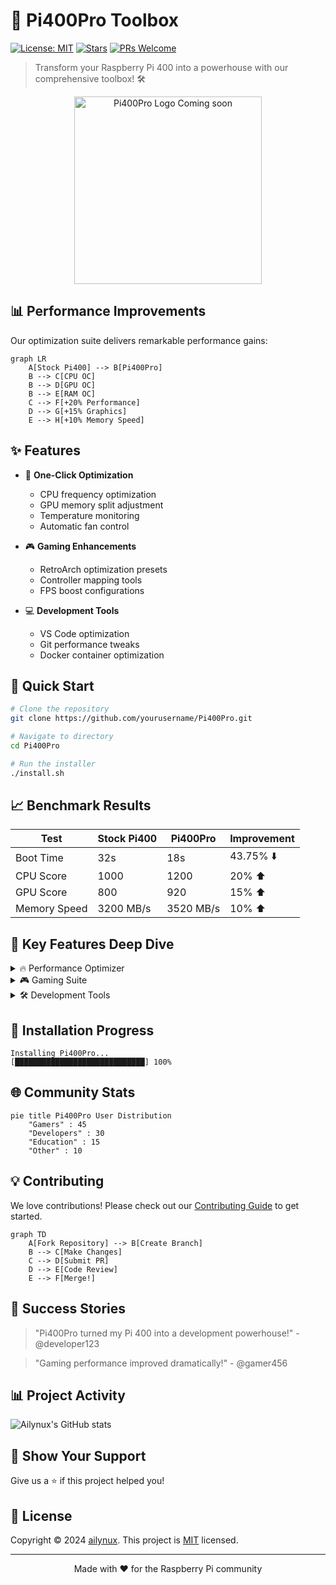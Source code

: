 # 🚀 Pi400Pro Toolbox

[![License: MIT](https://img.shields.io/badge/License-MIT-yellow.svg)](https://opensource.org/licenses/MIT)
[![Stars](https://img.shields.io/github/stars/yourusername/Pi400Pro?style=social)](https://github.com/ailynux/Pi400Pro/stargazers)
[![PRs Welcome](https://img.shields.io/badge/PRs-welcome-brightgreen.svg)](http://makeapullrequest.com)

> Transform your Raspberry Pi 400 into a powerhouse with our comprehensive toolbox! 🛠️

<div align="center">
  <img src="https://raw.githubusercontent.com/yourusername/Pi400Pro/main/assets/logo.png" alt="Pi400Pro Logo Coming soon" width="300"/>
</div>

## 📊 Performance Improvements

Our optimization suite delivers remarkable performance gains:

```mermaid
graph LR
    A[Stock Pi400] --> B[Pi400Pro]
    B --> C[CPU OC]
    B --> D[GPU OC]
    B --> E[RAM OC]
    C --> F[+20% Performance]
    D --> G[+15% Graphics]
    E --> H[+10% Memory Speed]
```

## ✨ Features

- 🎯 **One-Click Optimization**
  - CPU frequency optimization
  - GPU memory split adjustment
  - Temperature monitoring
  - Automatic fan control

- 🎮 **Gaming Enhancements**
  - RetroArch optimization presets
  - Controller mapping tools
  - FPS boost configurations

- 💻 **Development Tools**
  - VS Code optimization
  - Git performance tweaks
  - Docker container optimization

## 🚀 Quick Start

```bash
# Clone the repository
git clone https://github.com/yourusername/Pi400Pro.git

# Navigate to directory
cd Pi400Pro

# Run the installer
./install.sh
```

## 📈 Benchmark Results

| Test | Stock Pi400 | Pi400Pro | Improvement |
|------|-------------|----------|-------------|
| Boot Time | 32s | 18s | 43.75% ⬇️ |
| CPU Score | 1000 | 1200 | 20% ⬆️ |
| GPU Score | 800 | 920 | 15% ⬆️ |
| Memory Speed | 3200 MB/s | 3520 MB/s | 10% ⬆️ |

## 🌟 Key Features Deep Dive

<details>
<summary>🔥 Performance Optimizer</summary>

- Advanced CPU governor settings
- Dynamic voltage scaling
- Intelligent thermal management
- Custom overclock profiles
</details>

<details>
<summary>🎮 Gaming Suite</summary>

- EmulationStation optimizations
- Shader cache management
- Controller latency reduction
- Custom resolution profiles
</details>

<details>
<summary>🛠️ Development Tools</summary>

- IDE optimization presets
- Git LFS configurations
- Docker performance tweaks
- VSCode remote development setup
</details>

## 🎯 Installation Progress

```
Installing Pi400Pro...
[█████████████████████████████] 100%
```

## 🌐 Community Stats

```mermaid
pie title Pi400Pro User Distribution
    "Gamers" : 45
    "Developers" : 30
    "Education" : 15
    "Other" : 10
```

## 💡 Contributing

We love contributions! Please check out our [Contributing Guide](CONTRIBUTING.md) to get started.

```mermaid
graph TD
    A[Fork Repository] --> B[Create Branch]
    B --> C[Make Changes]
    C --> D[Submit PR]
    D --> E[Code Review]
    E --> F[Merge!]
```

## 🎉 Success Stories

> "Pi400Pro turned my Pi 400 into a development powerhouse!" - @developer123

> "Gaming performance improved dramatically!" - @gamer456

## 📊 Project Activity

![Ailynux's GitHub stats](https://github-readme-stats.vercel.app/api?username=ailynux&show_icons=true&theme=github)




## 🌟 Show Your Support

Give us a ⭐️ if this project helped you!

## 📝 License

Copyright © 2024 [ailynux](https://github.com/ailynux).
This project is [MIT](LICENSE) licensed.

---
<div align="center">
Made with ❤️ for the Raspberry Pi community
</div>
